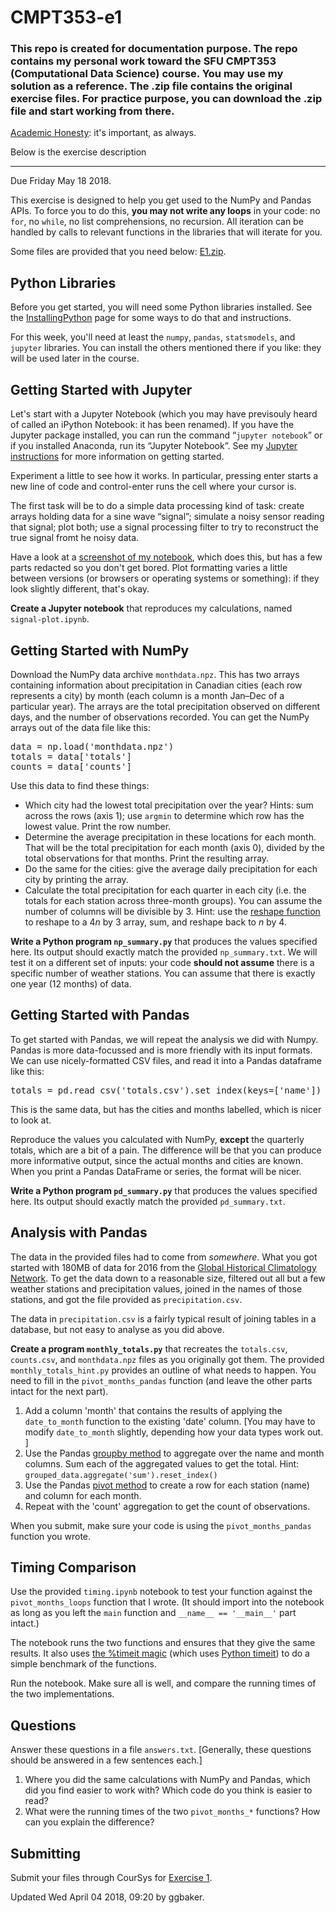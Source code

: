 # CMPT353-e1
<h3>This repo is created for documentation purpose. The repo contains my personal work toward the SFU CMPT353 (Computational Data Science) course. You may use my solution as a reference. The .zip file contains the original exercise files. For practice purpose, you can download the .zip file and start working from there.</h3>

<p><a href="https://coursys.sfu.ca/2018su-cmpt-353-d1/pages/AcademicHonesty">Academic Honesty</a>: it's important, as always.</p>
<p>Below is the exercise description </p>
<hr>

<div class="wikicontents creole tex2jax_ignore"><p>Due <span title="2018-05-18T23:59:59-07:00">Friday May 18 2018</span>.</p>
<p>This exercise is designed to help you get used to the NumPy and Pandas APIs. To force you to do this, <strong>you may not write any loops</strong> in your code: no <code>for</code>, no <code>while</code>, no list comprehensions, no recursion. All iteration can be handled by calls to relevant functions in the libraries that will iterate for you.</p>
<p>Some files are provided that you need below: <a href="E1.zip">E1.zip</a>.</p>
<h2 id="h-python-libraries">Python Libraries</h2>
<p>Before you get started, you will need some Python libraries installed. See the <a href="InstallingPython">InstallingPython</a> page for some ways to do that and instructions. </p>
<p>For this week, you'll need at least the <code>numpy</code>, <code>pandas</code>, <code>statsmodels</code>, and <code>jupyter</code> libraries. You can install the others mentioned there if you like: they will be used later in the course.</p>
<h2 id="h-getting-started-with-jupyter">Getting Started with Jupyter</h2>
<p>Let's start with a Jupyter Notebook (which you may have previsouly heard of called an iPython Notebook: it has been renamed). If you have the Jupyter package installed, you can run the command <span>&ldquo;</span><code>jupyter notebook</code><span>&rdquo;</span> or if you installed Anaconda, run its <span>&ldquo;</span>Jupyter Notebook<span>&rdquo;</span>. See my <a href="Jupyter">Jupyter instructions</a> for more information on getting started.</p>
<p>Experiment a little to see how it works. In particular, pressing enter starts a new line of code and control-enter runs the cell where your cursor is.</p>
<p>The first task will be to do a simple data processing kind of task: create arrays holding data for a sine wave <span>&ldquo;</span>signal<span>&rdquo;</span>; simulate a noisy sensor reading that signal; plot both; use a signal processing filter to try to reconstruct the true signal fromt he noisy data.</p>
<p>Have a look at a <a href="E1-jupyter/view">screenshot of my notebook</a>, which does this, but has a few parts redacted so you don't get bored. Plot formatting varies a little between versions (or browsers or operating systems or something): if they look slightly different, that's okay.</p>
<p><strong>Create a Jupyter notebook</strong> that reproduces my calculations, named <code>signal-plot.ipynb</code>.</p>
<h2 id="h-getting-started-with-numpy">Getting Started with NumPy</h2>
<p>Download the NumPy data archive <code>monthdata.npz</code>. This has two arrays containing information about precipitation in Canadian cities (each row represents a city) by month (each column is a month Jan<span>&ndash;</span>Dec of a particular year). The arrays are the total precipitation observed on different days, and the number of observations recorded. You can get the NumPy arrays out of the data file like this:</p>
<pre class="highlight lang-python">data = np.load('monthdata.npz')
totals = data['totals']
counts = data['counts']</pre>
<p>Use this data to find these things:</p>
<ul><li>Which city had the lowest total precipitation over the year? Hints: sum across the rows (axis 1); use <code>argmin</code> to determine which row has the lowest value. Print the row number.
</li><li>Determine the average precipitation in these locations for each month. That will be the total precipitation for each month (axis 0), divided by the total observations for that months. Print the resulting array.
</li><li>Do the same for the cities: give the average daily precipitation for each city by printing the array.
</li><li>Calculate the total precipitation for each quarter in each city (i.e. the totals for each station across three-month groups). You can assume the number of columns will be divisible by 3. Hint: use the <a href="https://docs.scipy.org/doc/numpy/reference/generated/numpy.reshape.html">reshape function</a> to reshape to a 4<em>n</em> by 3 array, sum, and reshape back to <em>n</em> by 4.
</li></ul>
<p><strong>Write a Python program <code>np_summary.py</code></strong> that produces the values specified here. Its output should exactly match the provided <code>np_summary.txt</code>. We will test it on a different set of inputs: your code <strong>should not assume</strong> there is a specific number of weather stations. You can assume that there is exactly one year (12 months) of data.</p>
<h2 id="h-getting-started-with-pandas">Getting Started with Pandas</h2>
<p>To get started with Pandas, we will repeat the analysis we did with Numpy. Pandas is more data-focussed and is more friendly with its input formats. We can use nicely-formatted CSV files, and read it into a Pandas dataframe like this:</p>
<pre class="highlight lang-python">totals = pd.read_csv('totals.csv').set_index(keys=['name'])</pre>
<p>This is the same data, but has the cities and months labelled, which is nicer to look at.</p>
<p>Reproduce the values you calculated with NumPy, <strong>except</strong> the quarterly totals, which are a bit of a pain. The difference will be that you can produce more informative output, since the actual months and cities are known. When you print a Pandas DataFrame or series, the format will be nicer.</p>
<p><strong>Write a Python program <code>pd_summary.py</code></strong> that produces the values specified here. Its output should exactly match the provided <code>pd_summary.txt</code>.</p>
<h2 id="h-analysis-with-pandas">Analysis with Pandas</h2>
<p>The data in the provided files had to come from <em>somewhere</em>. What you got started with 180MB of data for 2016 from the <a href="https://www.ncdc.noaa.gov/data-access/land-based-station-data/land-based-datasets/global-historical-climatology-network-ghcn">Global Historical Climatology Network</a>. To get the data down to a reasonable size, filtered out all but a few weather stations and precipitation values, joined in the names of those stations, and got the file provided as <code>precipitation.csv</code>.</p>
<p>The data in <code>precipitation.csv</code> is a fairly typical result of joining tables in a database, but not easy to analyse as you did above.</p>
<p><strong>Create a program <code>monthly_totals.py</code></strong> that recreates the <code>totals.csv</code>, <code>counts.csv</code>, and <code>monthdata.npz</code> files as you originally got them. The provided <code>monthly_totals_hint.py</code> provides an outline of what needs to happen. You need to fill in the <code>pivot_months_pandas</code> function (and leave the other parts intact for the next part).</p>
<ol><li>Add a column 'month' that contains the results of applying the <code>date_to_month</code> function to the existing 'date' column. [You may have to modify <code>date_to_month</code> slightly, depending how your data types work out. ]
</li><li>Use the Pandas <a href="http://pandas.pydata.org/pandas-docs/stable/generated/pandas.DataFrame.groupby.html">groupby method</a> to aggregate over the name and month columns. Sum each of the aggregated values to get the total. Hint: <code>grouped_data.aggregate('sum').reset_index()</code>
</li><li>Use the Pandas <a href="http://pandas.pydata.org/pandas-docs/stable/generated/pandas.DataFrame.pivot.html">pivot method</a> to create a row for each station (name) and column for each month.
</li><li>Repeat with the 'count' aggregation to get the count of observations.
</li></ol>
<p>When you submit, make sure your code is using the <code>pivot_months_pandas</code> function you wrote.</p>
<h2 id="h-timing-comparison">Timing Comparison</h2>
<p>Use the provided <code>timing.ipynb</code> notebook to test your function against the <code>pivot_months_loops</code> function that I wrote. (It should import into the notebook as long as you left the <code>main</code> function and <code>__name__ == '__main__'</code> part intact.)</p>
<p>The notebook runs the two functions and ensures that they give the same results. It also uses <a href="https://ipython.org/ipython-doc/3/interactive/magics.html#magic-timeit">the %timeit magic</a> (which uses <a href="https://docs.python.org/3/library/timeit.html">Python timeit</a>) to do a simple benchmark of the functions.</p>
<p>Run the notebook. Make sure all is well, and compare the running times of the two implementations.</p>
<h2 id="h-questions">Questions</h2>
<p>Answer these questions in a file <code>answers.txt</code>. [Generally, these questions should be answered in a few sentences each.]</p>
<ol><li>Where you did the same calculations with NumPy and Pandas, which did you find easier to work with? Which code do you think is easier to read?
</li><li>What were the running times of the two <code>pivot_months_*</code> functions? How can you explain the difference?
</li></ol>
<h2 id="h-submitting">Submitting</h2>
<p>Submit your files through CourSys for <a href="/2018su-cmpt-353-d1/+e1/">Exercise 1</a>.</p></div>

<div class="updateinfo">Updated Wed April 04 2018, 09:20 by ggbaker.

</div>
